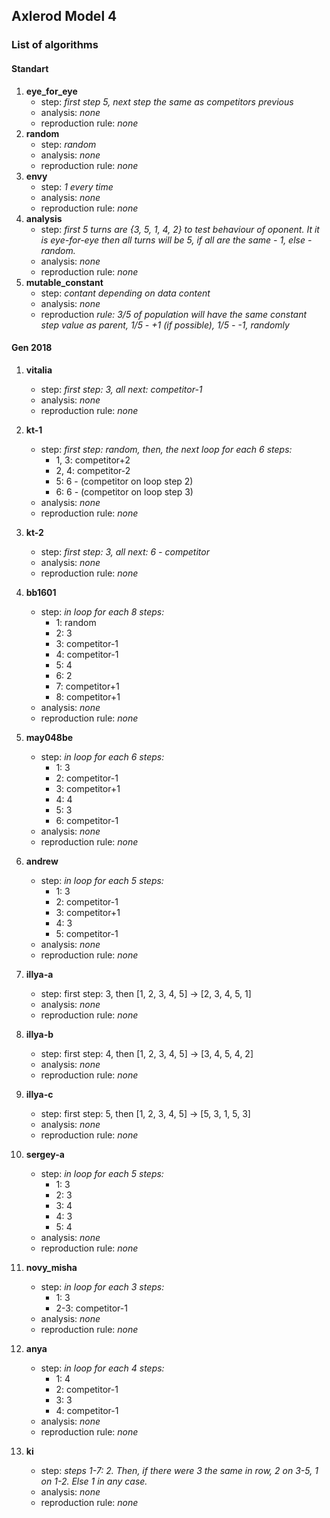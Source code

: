 ## Axlerod Model 4

### List of algorithms

#### Standart

1. **eye_for_eye**
    - step: _first step 5, next step the same as competitors previous_
    - analysis: _none_
    - reproduction rule: _none_
2. **random**
    - step: _random_
    - analysis: _none_
    - reproduction rule: _none_
3. **envy**
    - step: _1 every time_
    - analysis: _none_
    - reproduction rule: _none_
4. **analysis**
    - step: _first 5 turns are {3, 5, 1, 4, 2} to test behaviour of oponent. It
    it is eye-for-eye then all turns will be 5, if all are the same - 1,
    else - random._
    - analysis: _none_
    - reproduction rule: _none_
5. **mutable_constant**
    - step: _contant depending on data content_
    - analysis: _none_
    - reproduction _rule: 3/5 of population will have the same constant step
    value as parent, 1/5 - +1 (if possible), 1/5 - -1, randomly_
    
#### Gen 2018

1. **vitalia**
    - step: _first step: 3, all next: competitor-1_
    - analysis: _none_
    - reproduction rule: _none_
    
2. **kt-1**
    - step: _first step: random, then, the next loop for each 6 steps:_
        - 1, 3: competitor+2
        - 2, 4: competitor-2
        - 5: 6 - (competitor on loop step 2)
        - 6: 6 - (competitor on loop step 3)
    - analysis: _none_
    - reproduction rule: _none_
    
3. **kt-2**
    - step: _first step: 3, all next: 6 - competitor_
    - analysis: _none_
    - reproduction rule: _none_
    
4. **bb1601**
    - step: _in loop for each 8 steps:_
        - 1: random
        - 2: 3
        - 3: competitor-1
        - 4: competitor-1
        - 5: 4
        - 6: 2
        - 7: competitor+1
        - 8: competitor+1
    - analysis: _none_
    - reproduction rule: _none_
    
5. **may048be**
    - step: _in loop for each 6 steps:_
        - 1: 3
        - 2: competitor-1
        - 3: competitor+1
        - 4: 4
        - 5: 3
        - 6: competitor-1
    - analysis: _none_
    - reproduction rule: _none_
    
6. **andrew**
    - step: _in loop for each 5 steps:_
        - 1: 3
        - 2: competitor-1
        - 3: competitor+1
        - 4: 3
        - 5: competitor-1
    - analysis: _none_
    - reproduction rule: _none_
    
7. **illya-a**
    - step: first step: 3, then [1, 2, 3, 4, 5] -> [2, 3, 4, 5, 1]
    - analysis: _none_
    - reproduction rule: _none_
    
8. **illya-b**
    - step: first step: 4, then [1, 2, 3, 4, 5] -> [3, 4, 5, 4, 2]
    - analysis: _none_
    - reproduction rule: _none_
    
9. **illya-c**
    - step: first step: 5, then [1, 2, 3, 4, 5] -> [5, 3, 1, 5, 3]
    - analysis: _none_
    - reproduction rule: _none_
    
10. **sergey-a**
    - step: _in loop for each 5 steps:_
        - 1: 3
        - 2: 3
        - 3: 4
        - 4: 3
        - 5: 4
    - analysis: _none_
    - reproduction rule: _none_
    
11. **novy_misha**
    - step: _in loop for each 3 steps:_
        - 1: 3
        - 2-3: competitor-1
    - analysis: _none_
    - reproduction rule: _none_
    
12. **anya**
    - step: _in loop for each 4 steps:_
        - 1: 4
        - 2: competitor-1
        - 3: 3
        - 4: competitor-1
    - analysis: _none_
    - reproduction rule: _none_
    
13. **ki**
    - step: _steps 1-7: 2. Then, if there were 3 the same in row, 2 on 3-5,
    1 on 1-2. Else 1 in any case._
    - analysis: _none_
    - reproduction rule: _none_